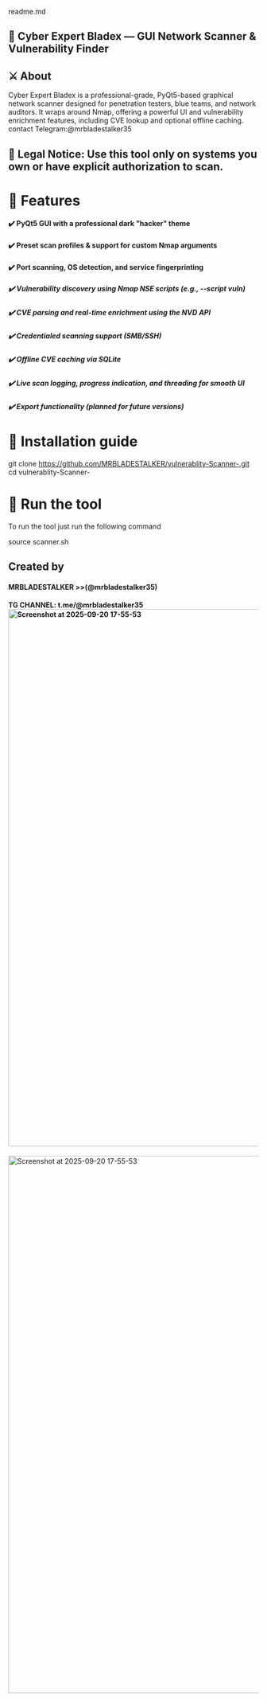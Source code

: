 readme.md
## 📡 Cyber Expert Bladex — GUI Network Scanner & Vulnerability Finder
## ⚔️ About
Cyber Expert Bladex is a professional-grade, PyQt5-based graphical network scanner designed for penetration testers, blue teams, and network auditors. It wraps around Nmap, offering a powerful UI and vulnerability enrichment features, including CVE lookup and optional offline caching. contact Telegram:@mrbladestalker35
## 🚨 Legal Notice: Use this tool only on systems you own or have explicit authorization to scan.
# 🧰 Features

#### ✔️ PyQt5 GUI with a professional dark "hacker" theme

#### ✔️ Preset scan profiles & support for custom Nmap arguments

#### ✔️ Port scanning, OS detection, and service fingerprinting

##### ✔️ Vulnerability discovery using Nmap NSE scripts (e.g., --script vuln)

##### ✔️ CVE parsing and real-time enrichment using the NVD API

##### ✔️ Credentialed scanning support (SMB/SSH)

##### ✔️ Offline CVE caching via SQLite

##### ✔️ Live scan logging, progress indication, and threading for smooth UI

##### ✔️ Export functionality (planned for future versions)

# 🚀 Installation guide
git clone https://github.com/MRBLADESTALKER/vulnerablity-Scanner-.git
cd vulnerablity-Scanner-
# 🚀 Run the tool

To run the tool just run the following command

source scanner.sh
## Created by
#### MRBLADESTALKER >>(@mrbladestalker35)
#### TG CHANNEL: t.me/@mrbladestalker35<img width="1920" height="1080" alt="Screenshot at 2025-09-20 17-55-53" src="https://github.com/user-attachments/assets/9def8642-8612-442b-9ba1-9729e1d71dd7" />
<img width="1920" height="1080" alt="Screenshot at 2025-09-20 17-55-53" src="https://github.com/user-attachments/assets/0e3d9dfe-bb5b-4516-9c11-359cd6587686" />
